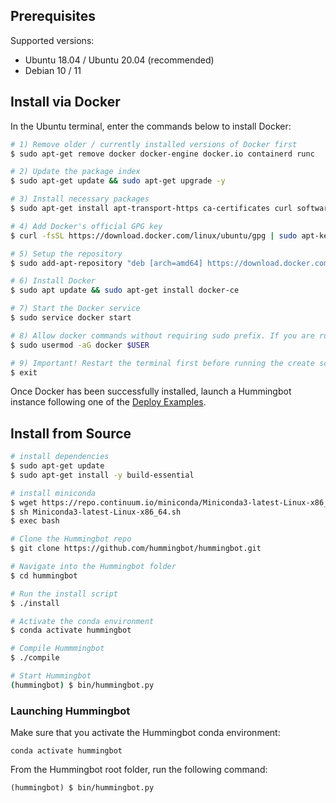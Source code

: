 ## Prerequisites

Supported versions:

* Ubuntu 18.04 / Ubuntu 20.04 (recommended)
* Debian 10 / 11

## Install via Docker

In the Ubuntu terminal, enter the commands below to install Docker:

```bash
# 1) Remove older / currently installed versions of Docker first 
$ sudo apt-get remove docker docker-engine docker.io containerd runc

# 2) Update the package index
$ sudo apt-get update && sudo apt-get upgrade -y

# 3) Install necessary packages
$ sudo apt-get install apt-transport-https ca-certificates curl software-properties-common gnupg lsb-release

# 4) Add Docker's official GPG key 
$ curl -fsSL https://download.docker.com/linux/ubuntu/gpg | sudo apt-key add -

# 5) Setup the repository
$ sudo add-apt-repository "deb [arch=amd64] https://download.docker.com/linux/ubuntu  $(lsb_release -cs)  stable"

# 6) Install Docker
$ sudo apt update && sudo apt-get install docker-ce

# 7) Start the Docker service
$ sudo service docker start 

# 8) Allow docker commands without requiring sudo prefix. If you are running as root replace $USER with your username
$ sudo usermod -aG docker $USER

# 9) Important! Restart the terminal first before running the create scripts 
$ exit
```

Once Docker has been successfully installed, launch a Hummingbot instance following one of the [Deploy Examples](/installation/deploy/).

## Install from Source

```bash
# install dependencies
$ sudo apt-get update
$ sudo apt-get install -y build-essential

# install miniconda
$ wget https://repo.continuum.io/miniconda/Miniconda3-latest-Linux-x86_64.sh
$ sh Miniconda3-latest-Linux-x86_64.sh
$ exec bash

# Clone the Hummingbot repo
$ git clone https://github.com/hummingbot/hummingbot.git

# Navigate into the Hummingbot folder
$ cd hummingbot

# Run the install script
$ ./install

# Activate the conda environment
$ conda activate hummingbot

# Compile Hummmingbot
$ ./compile

# Start Hummingbot
(hummingbot) $ bin/hummingbot.py
```

### Launching Hummingbot

Make sure that you activate the Hummingbot conda environment:

```
conda activate hummingbot
```

From the Hummingbot root folder, run the following command:

```
(hummingbot) $ bin/hummingbot.py
```

